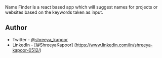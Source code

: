 Name Finder is a react based app which will suggest names for projects or websites based on the keywords taken as input.

## Author

- Twitter - [@shreeya_kapoor](https://twitter.com/shreeya_kapoor)
- LinkedIn - [@ShreeyaKapoor] (https://www.linkedin.com/in/shreeya-kapoor-0512/)
